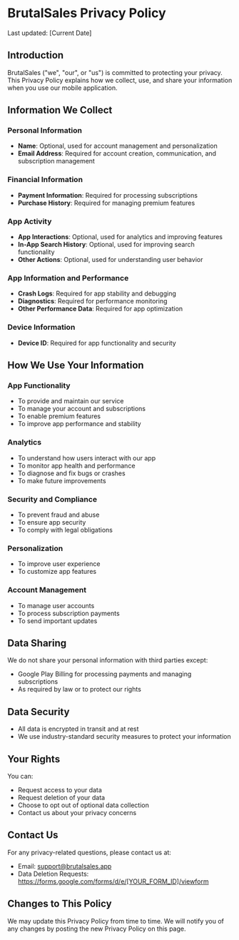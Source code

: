 # BrutalSales Privacy Policy

Last updated: [Current Date]

## Introduction
BrutalSales ("we", "our", or "us") is committed to protecting your privacy. This Privacy Policy explains how we collect, use, and share your information when you use our mobile application.

## Information We Collect

### Personal Information
- **Name**: Optional, used for account management and personalization
- **Email Address**: Required for account creation, communication, and subscription management

### Financial Information
- **Payment Information**: Required for processing subscriptions
- **Purchase History**: Required for managing premium features

### App Activity
- **App Interactions**: Optional, used for analytics and improving features
- **In-App Search History**: Optional, used for improving search functionality
- **Other Actions**: Optional, used for understanding user behavior

### App Information and Performance
- **Crash Logs**: Required for app stability and debugging
- **Diagnostics**: Required for performance monitoring
- **Other Performance Data**: Required for app optimization

### Device Information
- **Device ID**: Required for app functionality and security

## How We Use Your Information

### App Functionality
- To provide and maintain our service
- To manage your account and subscriptions
- To enable premium features
- To improve app performance and stability

### Analytics
- To understand how users interact with our app
- To monitor app health and performance
- To diagnose and fix bugs or crashes
- To make future improvements

### Security and Compliance
- To prevent fraud and abuse
- To ensure app security
- To comply with legal obligations

### Personalization
- To improve user experience
- To customize app features

### Account Management
- To manage user accounts
- To process subscription payments
- To send important updates

## Data Sharing
We do not share your personal information with third parties except:
- Google Play Billing for processing payments and managing subscriptions
- As required by law or to protect our rights

## Data Security
- All data is encrypted in transit and at rest
- We use industry-standard security measures to protect your information

## Your Rights
You can:
- Request access to your data
- Request deletion of your data
- Choose to opt out of optional data collection
- Contact us about your privacy concerns

## Contact Us
For any privacy-related questions, please contact us at:
- Email: support@brutalsales.app
- Data Deletion Requests: https://forms.google.com/forms/d/e/[YOUR_FORM_ID]/viewform

## Changes to This Policy
We may update this Privacy Policy from time to time. We will notify you of any changes by posting the new Privacy Policy on this page. 